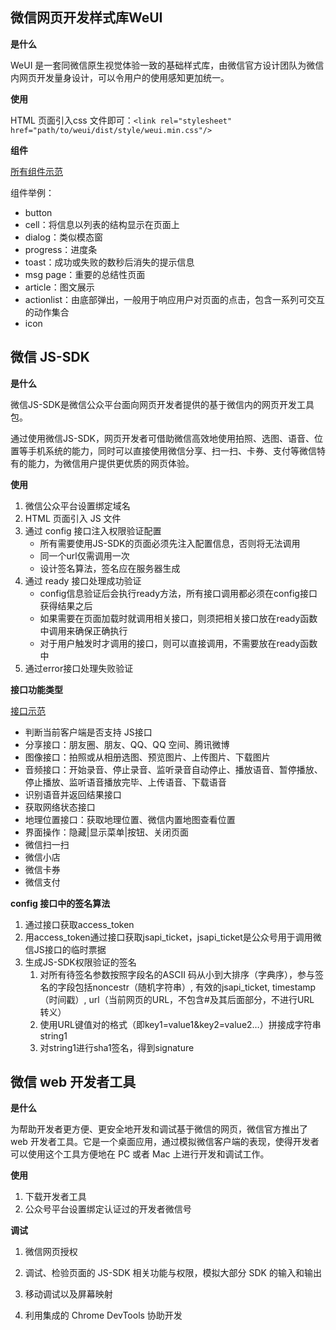 ## 微信网页开发样式库WeUI

**是什么**

WeUI 是一套同微信原生视觉体验一致的基础样式库，由微信官方设计团队为微信内网页开发量身设计，可以令用户的使用感知更加统一。

**使用**

HTML 页面引入css 文件即可：`<link rel="stylesheet" href="path/to/weui/dist/style/weui.min.css"/>  `

**组件**

[所有组件示范](https://weui.io)

组件举例：

- button
- cell：将信息以列表的结构显示在页面上
- dialog：类似模态窗
- progress：进度条
- toast：成功或失败的数秒后消失的提示信息
- msg page：重要的总结性页面
- article：图文展示
- actionlist：由底部弹出，一般用于响应用户对页面的点击，包含一系列可交互的动作集合
- icon



## 微信 JS-SDK

**是什么**

微信JS-SDK是微信公众平台面向网页开发者提供的基于微信内的网页开发工具包。

通过使用微信JS-SDK，网页开发者可借助微信高效地使用拍照、选图、语音、位置等手机系统的能力，同时可以直接使用微信分享、扫一扫、卡券、支付等微信特有的能力，为微信用户提供更优质的网页体验。

**使用**

1. 微信公众平台设置绑定域名
2. HTML 页面引入 JS 文件
3. 通过 config 接口注入权限验证配置
   - 所有需要使用JS-SDK的页面必须先注入配置信息，否则将无法调用
   - 同一个url仅需调用一次
   - 设计签名算法，签名应在服务器生成
4. 通过 ready 接口处理成功验证
   -  config信息验证后会执行ready方法，所有接口调用都必须在config接口获得结果之后
   - 如果需要在页面加载时就调用相关接口，则须把相关接口放在ready函数中调用来确保正确执行
   - 对于用户触发时才调用的接口，则可以直接调用，不需要放在ready函数中
5. 通过error接口处理失败验证

**接口功能类型**

[接口示范](http://demo.open.weixin.qq.com/jssdk)

- 判断当前客户端是否支持 JS接口
- 分享接口：朋友圈、朋友、QQ、QQ 空间、腾讯微博
- 图像接口：拍照或从相册选图、预览图片、上传图片、下载图片
- 音频接口：开始录音、停止录音、监听录音自动停止、播放语音、暂停播放、停止播放、监听语音播放完毕、上传语音、下载语音
- 识别语音并返回结果接口
- 获取网络状态接口
- 地理位置接口：获取地理位置、微信内置地图查看位置
- 界面操作：隐藏|显示菜单|按钮、关闭页面
- 微信扫一扫
- 微信小店
- 微信卡券
- 微信支付

**config 接口中的签名算法**

1. 通过接口获取access_token
2. 用access_token通过接口获取jsapi_ticket，jsapi_ticket是公众号用于调用微信JS接口的临时票据
3. 生成JS-SDK权限验证的签名
   1. 对所有待签名参数按照字段名的ASCII 码从小到大排序（字典序），参与签名的字段包括noncestr（随机字符串）, 有效的jsapi_ticket, timestamp（时间戳）, url（当前网页的URL，不包含#及其后面部分，不进行URL 转义）
   2. 使用URL键值对的格式（即key1=value1&key2=value2…）拼接成字符串string1
   3. 对string1进行sha1签名，得到signature



## 微信 web 开发者工具

**是什么**

为帮助开发者更方便、更安全地开发和调试基于微信的网页，微信官方推出了 web 开发者工具。它是一个桌面应用，通过模拟微信客户端的表现，使得开发者可以使用这个工具方便地在 PC 或者 Mac 上进行开发和调试工作。

**使用**

1. 下载开发者工具
2. 公众号平台设置绑定认证过的开发者微信号

**调试**

1. 微信网页授权

2. 调试、检验页面的 JS-SDK 相关功能与权限，模拟大部分 SDK 的输入和输出

3. 移动调试以及屏幕映射

4. 利用集成的 Chrome DevTools 协助开发